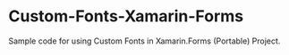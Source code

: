 # Custom-Fonts-Xamarin-Forms

Sample code for using Custom Fonts in Xamarin.Forms (Portable) Project.
